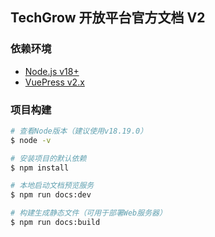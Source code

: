 ## TechGrow 开放平台官方文档 V2

### 依赖环境

- [Node.js v18+](https://nodejs.org/en/)
- [VuePress v2.x](https://v2.vuepress.vuejs.org/zh/)

### 项目构建

``` sh
# 查看Node版本（建议使用v18.19.0）
$ node -v

# 安装项目的默认依赖
$ npm install

# 本地启动文档预览服务
$ npm run docs:dev

# 构建生成静态文件（可用于部署Web服务器）
$ npm run docs:build
```
